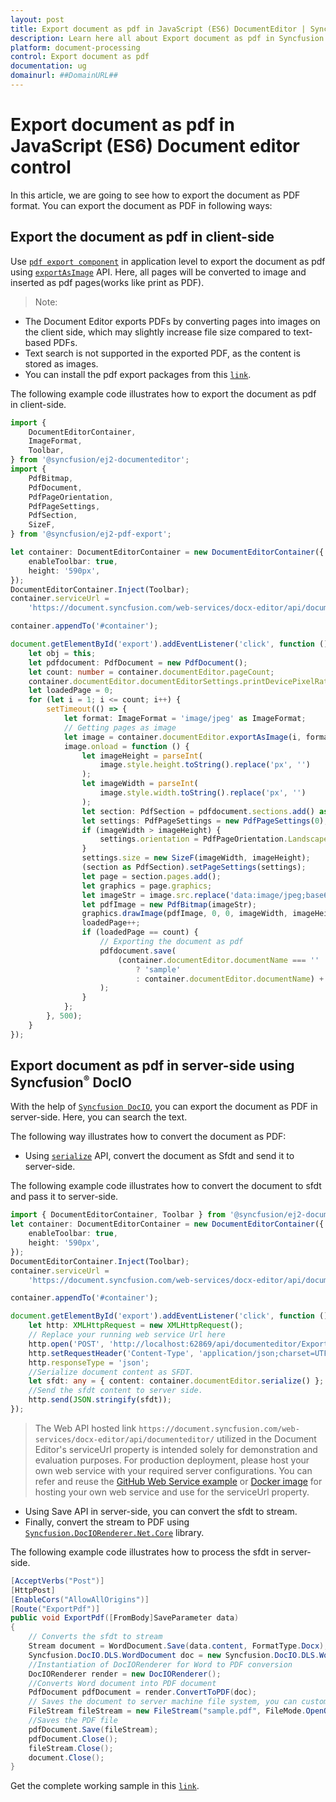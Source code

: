 ```yaml
---
layout: post
title: Export document as pdf in JavaScript (ES6) DocumentEditor | Syncfusion
description: Learn here all about Export document as pdf in Syncfusion JavaScript (ES6) Document editor control of Syncfusion Essential JS 2 and more.
platform: document-processing
control: Export document as pdf 
documentation: ug
domainurl: ##DomainURL##
---
```


# Export document as pdf in JavaScript (ES6) Document editor control

In this article, we are going to see how to export the document as PDF format. You can export the document as PDF in following ways:

## Export the document as pdf in client-side

Use [`pdf export component`](https://www.npmjs.com/package/@syncfusion/ej2-pdf-export) in application level to export the document as pdf using [`exportAsImage`](https://ej2.syncfusion.com/documentation/api/document-editor/#exportasimage) API. Here, all pages will be converted to image and inserted as pdf pages(works like print as PDF).

>Note:
* The Document Editor exports PDFs by converting pages into images on the client side, which may slightly increase file size compared to text-based PDFs.   
* Text search is not supported in the exported PDF, as the content is stored as images.
*  You can install the pdf export packages from this [`link`](https://www.npmjs.com/package/@syncfusion/ej2-pdf-export).
 

The following example code illustrates how to export the document as pdf in client-side.

 

```ts
import {
    DocumentEditorContainer,
    ImageFormat,
    Toolbar,
} from '@syncfusion/ej2-documenteditor';
import {
    PdfBitmap,
    PdfDocument,
    PdfPageOrientation,
    PdfPageSettings,
    PdfSection,
    SizeF,
} from '@syncfusion/ej2-pdf-export';

let container: DocumentEditorContainer = new DocumentEditorContainer({
    enableToolbar: true,
    height: '590px',
});
DocumentEditorContainer.Inject(Toolbar);
container.serviceUrl =
    'https://document.syncfusion.com/web-services/docx-editor/api/documenteditor/';

container.appendTo('#container');

document.getElementById('export').addEventListener('click', function () {
    let obj = this;
    let pdfdocument: PdfDocument = new PdfDocument();
    let count: number = container.documentEditor.pageCount;
    container.documentEditor.documentEditorSettings.printDevicePixelRatio = 2;
    let loadedPage = 0;
    for (let i = 1; i <= count; i++) {
        setTimeout(() => {
            let format: ImageFormat = 'image/jpeg' as ImageFormat;
            // Getting pages as image
            let image = container.documentEditor.exportAsImage(i, format);
            image.onload = function () {
                let imageHeight = parseInt(
                    image.style.height.toString().replace('px', '')
                );
                let imageWidth = parseInt(
                    image.style.width.toString().replace('px', '')
                );
                let section: PdfSection = pdfdocument.sections.add() as PdfSection;
                let settings: PdfPageSettings = new PdfPageSettings(0);
                if (imageWidth > imageHeight) {
                    settings.orientation = PdfPageOrientation.Landscape;
                }
                settings.size = new SizeF(imageWidth, imageHeight);
                (section as PdfSection).setPageSettings(settings);
                let page = section.pages.add();
                let graphics = page.graphics;
                let imageStr = image.src.replace('data:image/jpeg;base64,', '');
                let pdfImage = new PdfBitmap(imageStr);
                graphics.drawImage(pdfImage, 0, 0, imageWidth, imageHeight);
                loadedPage++;
                if (loadedPage == count) {
                    // Exporting the document as pdf
                    pdfdocument.save(
                        (container.documentEditor.documentName === ''
                            ? 'sample'
                            : container.documentEditor.documentName) + '.pdf'
                    );
                }
            };
        }, 500);
    }
});
```


## Export document as pdf in server-side using Syncfusion<sup style="font-size:70%">&reg;</sup> DocIO

With the help of [`Syncfusion DocIO`](https://help.syncfusion.com/file-formats/docio/word-to-pdf), you can export the document as PDF in server-side. Here, you can search the text.

The following way illustrates how to convert the document as PDF:

* Using [`serialize`](https://ej2.syncfusion.com/documentation/api/document-editor/#serialize) API, convert the document as Sfdt and send it to server-side.

The following example code illustrates how to convert the document to sfdt and pass it to server-side.

```ts
import { DocumentEditorContainer, Toolbar } from '@syncfusion/ej2-documenteditor';
let container: DocumentEditorContainer = new DocumentEditorContainer({
    enableToolbar: true,
    height: '590px',
});
DocumentEditorContainer.Inject(Toolbar);
container.serviceUrl =
    'https://document.syncfusion.com/web-services/docx-editor/api/documenteditor/';

container.appendTo('#container');

document.getElementById('export').addEventListener('click', function () {
    let http: XMLHttpRequest = new XMLHttpRequest();
    // Replace your running web service Url here
    http.open('POST', 'http://localhost:62869/api/documenteditor/ExportPdf');
    http.setRequestHeader('Content-Type', 'application/json;charset=UTF-8');
    http.responseType = 'json';
    //Serialize document content as SFDT.
    let sfdt: any = { content: container.documentEditor.serialize() };
    //Send the sfdt content to server side.
    http.send(JSON.stringify(sfdt));
});
```

> The Web API hosted link `https://document.syncfusion.com/web-services/docx-editor/api/documenteditor/` utilized in the Document Editor's serviceUrl property is intended solely for demonstration and evaluation purposes. For production deployment, please host your own web service with your required server configurations. You can refer and reuse the [GitHub Web Service example](https://github.com/SyncfusionExamples/EJ2-DocumentEditor-WebServices) or [Docker image](https://hub.docker.com/r/syncfusion/word-processor-server) for hosting your own web service and use for the serviceUrl property.

* Using Save API in server-side, you can convert the sfdt to stream.
* Finally, convert the stream to PDF using [`Syncfusion.DocIORenderer.Net.Core`](https://www.nuget.org/packages/Syncfusion.DocIORenderer.Net.Core) library.

The following example code illustrates how to process the sfdt in server-side.

```c#
[AcceptVerbs("Post")]
[HttpPost]
[EnableCors("AllowAllOrigins")]
[Route("ExportPdf")]
public void ExportPdf([FromBody]SaveParameter data)
{
    // Converts the sfdt to stream
    Stream document = WordDocument.Save(data.content, FormatType.Docx);
    Syncfusion.DocIO.DLS.WordDocument doc = new Syncfusion.DocIO.DLS.WordDocument(document, Syncfusion.DocIO.FormatType.Docx);
    //Instantiation of DocIORenderer for Word to PDF conversion
    DocIORenderer render = new DocIORenderer();
    //Converts Word document into PDF document
    PdfDocument pdfDocument = render.ConvertToPDF(doc);
    // Saves the document to server machine file system, you can customize here to save into databases or file servers based on requirement.
    FileStream fileStream = new FileStream("sample.pdf", FileMode.OpenOrCreate, FileAccess.ReadWrite);
    //Saves the PDF file
    pdfDocument.Save(fileStream);
    pdfDocument.Close();
    fileStream.Close();
    document.Close();
}
```

Get the complete working sample in this [`link`](https://github.com/SyncfusionExamples/Export-document-as-PDF-in-Document-Editor/).